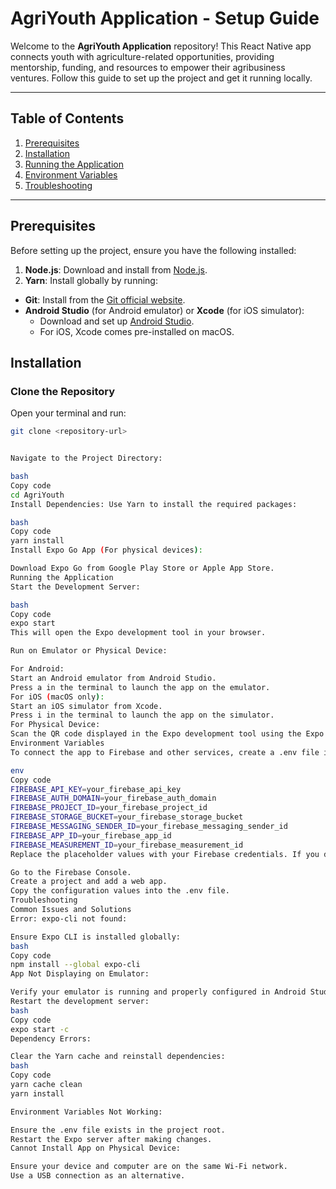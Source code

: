 # AgriYouth Application - Setup Guide

Welcome to the **AgriYouth Application** repository! This React Native app connects youth with agriculture-related opportunities, providing mentorship, funding, and resources to empower their agribusiness ventures. Follow this guide to set up the project and get it running locally.

---

## **Table of Contents**
1. [Prerequisites](#prerequisites)
2. [Installation](#installation)
3. [Running the Application](#running-the-application)
4. [Environment Variables](#environment-variables)
5. [Troubleshooting](#troubleshooting)

---

## **Prerequisites**

Before setting up the project, ensure you have the following installed:

1. **Node.js**: Download and install from [Node.js](https://nodejs.org).
2. **Yarn**: Install globally by running:
 - **Git**: Install from the [Git official website](https://git-scm.com/).
- **Android Studio** (for Android emulator) or **Xcode** (for iOS simulator):
  - Download and set up [Android Studio](https://developer.android.com/studio).
  - For iOS, Xcode comes pre-installed on macOS.

## Installation

### Clone the Repository
Open your terminal and run:
```bash
git clone <repository-url>


Navigate to the Project Directory:

bash
Copy code
cd AgriYouth
Install Dependencies: Use Yarn to install the required packages:

bash
Copy code
yarn install
Install Expo Go App (For physical devices):

Download Expo Go from Google Play Store or Apple App Store.
Running the Application
Start the Development Server:

bash
Copy code
expo start
This will open the Expo development tool in your browser.

Run on Emulator or Physical Device:

For Android:
Start an Android emulator from Android Studio.
Press a in the terminal to launch the app on the emulator.
For iOS (macOS only):
Start an iOS simulator from Xcode.
Press i in the terminal to launch the app on the simulator.
For Physical Device:
Scan the QR code displayed in the Expo development tool using the Expo Go app.
Environment Variables
To connect the app to Firebase and other services, create a .env file in the project root. Add the following variables:

env
Copy code
FIREBASE_API_KEY=your_firebase_api_key
FIREBASE_AUTH_DOMAIN=your_firebase_auth_domain
FIREBASE_PROJECT_ID=your_firebase_project_id
FIREBASE_STORAGE_BUCKET=your_firebase_storage_bucket
FIREBASE_MESSAGING_SENDER_ID=your_firebase_messaging_sender_id
FIREBASE_APP_ID=your_firebase_app_id
FIREBASE_MEASUREMENT_ID=your_firebase_measurement_id
Replace the placeholder values with your Firebase credentials. If you don’t have them:

Go to the Firebase Console.
Create a project and add a web app.
Copy the configuration values into the .env file.
Troubleshooting
Common Issues and Solutions
Error: expo-cli not found:

Ensure Expo CLI is installed globally:
bash
Copy code
npm install --global expo-cli
App Not Displaying on Emulator:

Verify your emulator is running and properly configured in Android Studio or Xcode.
Restart the development server:
bash
Copy code
expo start -c
Dependency Errors:

Clear the Yarn cache and reinstall dependencies:
bash
Copy code
yarn cache clean
yarn install

Environment Variables Not Working:

Ensure the .env file exists in the project root.
Restart the Expo server after making changes.
Cannot Install App on Physical Device:

Ensure your device and computer are on the same Wi-Fi network.
Use a USB connection as an alternative.